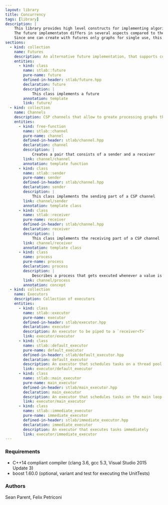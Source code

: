 ```yaml
---
layout: library
title: Concurrency
tags: [library]
description: |
    This library provides high level constructs for implementing algorithms that eases the use of multiple CPU cores while minimizing the contention.
    The future implementaton differs in several aspects compared to the C++11/14/17 standard futures: It provides continuations and joins, which were just added in a C++17 TS. But more important this futures propagate values through the graph and not futures. This allows an easy way of creating splits. That means a single future can have multiple continuations into different directions. An other important difference is that the futures support cancellation. So if one is not anymore interested in the result of a future, then one can destroy the future without the need to wait that the future is fullfilled, as it is the case with std::future (and boost::future). An already started future will run until its end, but will not trigger any continuation. So in all these cases, all chained continuations will never be triggered. Additionally the future interface is designed in a way, that one can use build in or custom build executors. 
    Since one can create with futures only graphs for single use, this library provides as well channels. With these channels one can build graphs, that can be used for multiple invocations.
sections:
  - kind: collection
    name: Futures
    description: An alternative future implementation, that supports continuations, splits and joins.
    entities:
      - kind: class
        name: stlab::future
        pure-name: future
        defined-in-header: stlab/future.hpp
        declaration: future
        description: |
            This class implements a future
        annotation: template
        link: future/
  - kind: collection
    name: Channels
    description: CSP channels that allow to greate processing graphs that execute the tasks on dedicated executors. It is possible to split, join, zip and merge channels. Each processing node is associated with a [process](channel/policy_process). 
    entities:
      - kind: free-function
        name: stlab::channel
        pure-name: channel
        defined-in-header: stlab/channel.hpp
        declaration: channel
        description: |
            Creates a pair that consists of a sender and a receiver
        link: channel/channel
        annotation: template function
      - kind: class
        name: stlab::sender
        pure-name: sender
        defined-in-header: stlab/channel.hpp
        declaration: sender
        description: |
            This class implements the sending part of a CSP channel
        link: channel/sender
        annotation: template class
      - kind: class
        name: stlab::receiver
        pure-name: receiver
        defined-in-header: stlab/channel.hpp
        declaration: receiver
        description: |
            This class implements the receiving part of a CSP channel
        link: channel/receiver
        annotation: template class
      - kind: class
        name: process
        pure-name: process
        declaration: process
        description: |
            Describes a process that gets executed whenever a value is passed into the channel
        link: channel/process
        annotation: concept
  - kind: collection
    name: Executors
    description: Collection of executors
    entities:
      - kind: class
        name: stlab::executor
        pure-name: executor
        defined-in-header: stlab/executor.hpp
        declaration: executor
        description: An executor to be piped to a `receiver<T>`
        link: executor/executor
      - kind: class
        name: stlab::default_executor
        pure-name: default_executor
        defined-in-header: stlab/default_executor.hpp
        declaration: default_executor
        description: An executor that schedules tasks on a thread pool
        link: executor/default_executor
      - kind: class
        name: stlab::main_executor
        pure-name: main_executor
        defined-in-header: stlab/main_executor.hpp
        declaration: main_executor
        description: An executor that schedules tasks on the main loop
        link: executor/main_executor
      - kind: class
        name: stlab::immediate_executor
        pure-name: immediate_executor
        defined-in-header: stlab/immediate_executor.hpp
        declaration: immediate_executor
        description: An executor that executes tasks immediately
        link: executor/immediate_executor
---
```


### Requirements ###

* C++14 compliant compiler (clang 3.6, gcc 5.3, Visual Studio 2015 Update 3)
* boost 1.60.0 (optional, variant and test for executing the UnitTests)

### Authors ###
Sean Parent, Felix Petriconi
